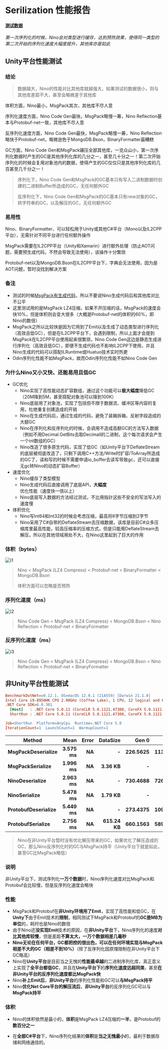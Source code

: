 # Serilization 性能报告

#### [**测试数据**](/Nino_Unity/Assets/Nino/Test/Data.cs)

*第一次序列化的时候，Nino会对类型进行缓存，达到预热效果，使得同一类型的第二次开始的序列化速度大幅度提升，其他库亦是如此*

## Unity平台性能测试

### 结论

> 数据越大，Nino的性能对比其他库就越强大，如果测试的数据很小，则与其他库差距不大，甚至会略微差于其他库

体积方面，Nino最小，MsgPack其次，其他库不尽人意

序列化速度方面，Nino Code Gen最快，MsgPack略慢一筹，Nino Reflection基本与Protobuf-net一致，其他库不尽人意

反序列化速度方面，Nino Code Gen最快，MsgPack略慢一筹，Nino Reflection略快于Protobuf-net，略微逊色于MongoDB.Bson，BinaryFormatter最糟糕

GC方面，Nino Code Gen和MsgPack碾压全部其他库，一览众山小，第一次序列化数据时产生的GC是其他序列化库的几分之一，甚至几十分之一！第二次开始序列化的时候会复用对象池内的数据，使得产生的GC仅仅只是其他序列化库的几百甚至几千分之一！

> 序列化下，Nino Code Gen和MsgPack的GC基本只有写入二进制数据时创建的二进制Buffer所造成的GC，无任何额外GC
>
> 反序列化下，Nino Code Gen和MsgPack的GC基本只有new对象的GC，转字符串的GC，以及解压的GC，无任何额外GC

### 易用性

Nino、BinaryFormatter、可以轻松用于Unity或其他C#平台（Mono以及IL2CPP平台），无需针对不同平台进行任何额外操作

MsgPack需要在IL2CPP平台（Unity和Xamarin）进行额外处理（防止AOT问题，需要预生成代码，不然会导致无法使用），该操作十分繁琐

Protobuf-net以及MongoDB.Bson在IL2CPP平台下，字典会无法使用，因为是AOT问题，暂时没找到解决方案

### 备注

- 测试的时候[MsgPack有生成代码](/Nino_Unity/Assets/Nino/Test/MessagePackGenerated.cs)，所以不要说Nino生成代码后和其他库对比不公平
- 这里测试用的是MsgPack LZ4压缩，如果不开压缩的话，MsgPack的速度会快10%，但是体积则会变大很多（大概是Protobuf-net的体积的60%，即Nino的数倍）
- MsgPack之所以比较快是因为它用到了Emit以及生成了动态类型进行序列化（高效且低GC），但是在IL2CPP平台下，会遇到限制，所以上面才会提到MsgPack在IL2CPP平台使用起来很繁琐，Nino Code Gen这边是静态生成进行序列化（高效且低GC），即便不生成代码也不影响IL2CPP下使用，并且Nino生成的代码可以搭配ILRuntime或Huatuo技术实时热更
- Odin序列化性能不如MsgPack，故而Odin序列化性能不如Nino Code Gen

### 为什么Nino又小又快、还能易用且低GC

- GC优化
  - Nino实现了高性能动态扩容数组，通过这个功能可以**极大幅度**降低GC（20M降到5M，甚至搭配对象池可以降到100K）
  - Nino底层用了对象池，实现了包括但不限于数据流、缓冲区等内容的复用，杜绝重复创建造成的开销
  - Nino在生成代码后，通过生成的代码，避免了装箱拆箱、反射字段造成的大额GC
  - Nino在序列化和反序列化的时候，会调用不造成高额GC的方法写入数据（例如不用Decimal.GetBits去取Decimall的二进制，这个每次请求会产生一个int数组的GC）
  - Nino改造了很多原生代码，实现了低GC（如Unity平台下DeflateStream的底层被彻底改造了，只剩下调用C++方法/Write时扩容/ToArray所造成的GC了，读和写的时候不需要申请io_buffer去读写导致gc，还可以直接无gc转Nino的动态扩容Buffer）
- 速度优化
  - Nino缓存了类型模型
  - Nino生成代码后直接调用了底层API，**大幅度**优化性能（速度快一倍以上）
  - Nino底层写入数据的方法经过测试，不比用指针这些不安全的写法写入的速度慢
- 体积优化
  - Nino写Int64和Int32的时候会考虑压缩，最高将8字节压缩到2字节
  - Nino采用了C#自带的DeflateStream去压缩数据，该库是目前C#众多压缩库里最高性能，较高压缩率的压缩方式，但是只能用DeflateStream去解压，所以在其他领域用处不大，在Nino这里起到了巨大的作用



### 体积（bytes）

![i1](https://s1.ax1x.com/2022/06/15/XowpM4.png)

> Nino < MsgPack (LZ4 Compress) < Protobuf-net < BinaryFormatter < MongoDB.Bson
>
> 体积方面可以忽略是否预热

### 序列化速度（ms）

![i2](https://s1.ax1x.com/2022/06/15/XodP4f.png)

> Nino Code Gen < MsgPack (LZ4 Compress) < MongoDB.Bson < Nino Reflection < Protobuf-net < BinaryFormatter

### 反序列化速度（ms）

![i3](https://s1.ax1x.com/2022/06/29/jnsrWt.png)

> Nino Code Gen < MsgPack (LZ4 Compress) < MongoDB.Bson < Nino Reflection < Protobuf-net  < BinaryFormatter
>





## 非Unity平台性能测试

``` ini
BenchmarkDotNet=v0.12.1, OS=macOS 12.0.1 (21A559) [Darwin 21.1.0]
Intel Core i9-8950HK CPU 2.90GHz (Coffee Lake), 1 CPU, 12 logical and 6 physical cores
.NET Core SDK=6.0.301
  [Host]   : .NET Core 5.0.11 (CoreCLR 5.0.1121.47308, CoreFX 5.0.1121.47308), X64 RyuJIT  [AttachedDebugger]
  ShortRun : .NET Core 5.0.11 (CoreCLR 5.0.1121.47308, CoreFX 5.0.1121.47308), X64 RyuJIT

Job=ShortRun  Platform=AnyCpu  Runtime=.NET Core 5.0  
IterationCount=1  LaunchCount=1  WarmupCount=1  

```

| Method                  |         Mean |  Error |      DataSize |        Gen 0 |        Gen 1 |        Gen 2 |      Allocated |
| ----------------------- | -----------: | -----: | ------------: | -----------: | -----------: | -----------: | -------------: |
| **MsgPackDeserialize**  | **3.575 ms** | **NA** |         **-** | **226.5625** | **113.2813** |        **-** | **1406.39 KB** |
| **MsgPackSerialize**    | **1.996 ms** | **NA** |   **3.36 KB** |        **-** |        **-** |        **-** |    **3.45 KB** |
| **NinoDeserialize**     | **2.963 ms** | **NA** |         **-** | **730.4688** | **726.5625** | **500.0000** | **3977.27 KB** |
| **NinoSerialize**       | **5.478 ms** | **NA** |   **1.79 KB** |        **-** |        **-** |        **-** |    **4.08 KB** |
| **ProtobufDeserialize** | **5.449 ms** | **NA** |         **-** | **273.4375** | **109.3750** |  **39.0625** | **1663.05 KB** |
| **ProtobufSerialize**   | **2.756 ms** | **NA** | **615.24 KB** | **660.1563** | **589.8438** | **578.1250** |  **3041.1 KB** |

>Nino在非Unity平台暂时没有优化解压带来的GC，如果优化了解压造成的GC，那么Nino反序列化时的GC与MsgPack持平（Unity平台下就是如此，甚至GC比MsgPack略低）

### 说明

非Unity平台下，测试序列化**一万个数据**时，Nino序列化速度对比MsgPack和Protobuf会比较慢，但是反序列化速度会略快

### 性能

- MsgPack和Protobuf在**非Unity环境用了Emit**，实现了高性能和低GC，在**Unity下**由于Emit技术的**限制**，相同测试下MsgPack和Protobuf的**GC是MB为单位**的，耗时也是Nino的数倍
- 由于Nino还**没实现Emit**技术的原因，在**非Unity平台**下，Nino序列化的速度**对比其他库较慢**，但是差距**不算太大，一万个数据相差几毫秒**
- **Nino无论在任何平台，GC都把控的很出色，可以在任何环境实现与MsgPack相差不大的GC（相差不到10%）**（除了反序列化因原理限制在非Unity平台下GC略高）
- Nino在**Unity平台**是目前当之无愧的**性能最卓越**的二进制序列化库，真正意义上实现了**全平台都低GC**，并且在**Unity平台下**的**序列化速度远超同类**，甚至**在非Unity平台的反序列化速度都比MsgPack快**
- Nino**补上Emit后**，**非Unity平台**的序列化性能和GC可以**与MsgPack持平**
- Nino**优化Net Core平台的解压流后**，**非Unity平台**的反序列化GC可以与**MsgPack持平**

### 体积

- Nino的体积依然是最小的，**体积**是MsgPack LZ4压缩的**一半**，是Protobuf的**数百分之一**

- 在**全部C#平台**下，Nino序列化结果的**体积**是**当之无愧最小**的，最利于数据存储和网络通信的。


